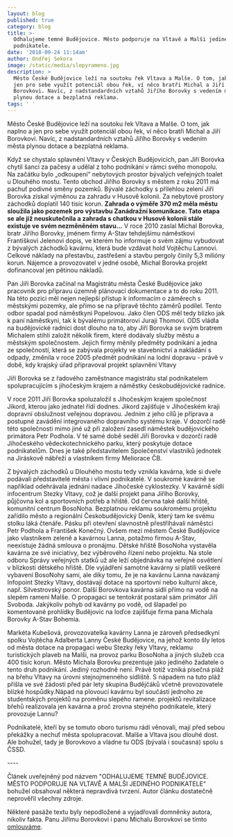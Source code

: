 ```yaml
---
layout: blog
published: true
category: blog
title: >-
  Odhalujeme temné Budějovice. Město podporuje na Vltavě a Malši jediného
  podnikatele.
date: '2018-09-24 11:14am'
author: Ondřej Sekora
image: /static/media/slepyrameno.jpg
description: >
  Město České Budějovice leží na soutoku řek Vltava a Malše. O tom, jak naplno a
  jen pro sebe využít potenciál obou řek, ví něco bratři Michal a Jiří
  Borovkovi. Navíc, z nadstandardních vztahů Jiřího Borovky s vedením města
  plynou dotace a bezplatná reklama.
tags: ' '
---
```

Město České Budějovice leží na soutoku řek Vltava a Malše. O tom, jak naplno a jen pro sebe využít potenciál obou řek, ví něco bratři Michal a Jiří Borovkovi. Navíc, z nadstandardních vztahů Jiřího Borovky s vedením města plynou dotace a bezplatná reklama.

Když se chystalo splavnění Vltavy v Českých Budějovicích, pan Jiří Borovka chytil šanci za pačesy a udělal z toho podnikání v rámci svého monopolu. Na začátku bylo „odkoupení“ nebytových prostor bývalých veřejných toalet u Dlouhého mostu. Tento obchod Jiřího Borovky s městem z roku 2011 má pachuť podivné směny pozemků. Bývalé záchodky s přilehlou zelení Jiří Borovka získal výměnou za zahradu v Husově kolonii. Za nebytové prostory záchodků doplatil 140 tisíc korun. **Zahrada o výměře 370 m2 měla městu sloužila jako pozemek pro výstavbu Zanádražní komunikace. Tato etapa se ale již neuskutečnila a zahrada s chatkou v Husově kolonii stále existuje ve svém nezměněném stavu...** V roce 2010 zaslal Michal Borovka, bratr Jiřího Borovky, jménem firmy A-Stav tehdejšímu náměstkovi Františkovi Jelenovi dopis, ve kterém ho informuje o svém zájmu vybudovat z bývalých záchodků kavárnu, která bude vzdávat hold Vojtěchu Lannovi. Celkové náklady na přestavbu, zastřešení a stavbu pergoly činily 5,3 milióny korun. Nájemce a provozovatel v jedné osobě, Michal Borovka projekt dofinancoval jen pětinou nákladů.

Pan Jiří Borovka začínal na Magistrátu města České Budějovice jako pracovník pro přípravu územně plánovací dokumentace a to do roku 2011. Na této pozici měl nejen nejlepší přístup k informacím o záměrech s městskými pozemky, ale přímo se na přípravě těchto záměrů podílel. Tento odbor spadal pod náměstkyni Popelovou. Jako člen ODS měl tedy blízko jak k paní náměstkyni, tak k bývalému primátorovi  Juraji Thomovi. ODS vládla na budějovické radnici dost dlouho na to, aby Jiří Borovka se svým bratrem Michalem stihli založit několik firem, které dodávaly služby městu a městským společnostem. Jejich firmy měnily předměty podnikání a jedna ze společností, která se zabývala projekty ve stavebnictví a nakládání s odpady, změnila v roce 2005 předmět podnikání na lodní dopravu - právě v době, kdy krajský úřad připravoval projekt splavnění Vltavy

Jiří Borovka se z řadového zaměstnance magistrátu stal podnikatelem spolupracujícím s jihočeským krajem a náměstky českobudějovické radnice.

V roce 2011 Jiří Borovka spoluzaložil s Jihočeským krajem společnost Jikord, kterou jako jednatel řídí dodnes. Jikord zajišťuje v Jihočeském kraji dopravní obslužnost veřejnou dopravou. Jedním z jeho cílů je příprava a postupné zavádění integrovaného dopravního systému kraje. V dozorčí radě této společnosti mimo jiné už při založení zasedl náměstek budějovického primátora Petr Podhola. V té samé době seděl Jiří Borovka v dozorčí radě Jihočeského vědeckotechnického parku, který poskytuje dotace podnikatelům. Dnes je také představitelem Společenství vlastníků jednotek na Jiráskově nábřeží a vlastníkem firmy Meliorace ČB.

Z bývalých záchodků u Dlouhého mostu tedy vznikla kavárna, kde si dveře podávali představitelé města i vlivní podnikatelé. V soukromé kavárně se například odehrávala jednání nadace Jihočeské cyklostezky.  V kavárně sídlí infocentrum Stezky Vltavy, což je další projekt pana Jiřího Borovky, půjčovna kol a sportovních potřeb a hřiště. Od června také další hřiště, komunitní centrum BosoNoha. Bezplatnou reklamu  soukromému projektu zařídilo město a regionální Českobudějovický Deník, který tam ke svému stolku láká čtenáře. Pásku při otevření slavnostně přestřihávali náměstci Petr Podhola a František Konečný. Ovšem mezi městem České Budějovice jako vlastníkem zeleně a kavárnou Lanna, potažmo firmou A-Stav, neexistuje žádná smlouva o pronájmu. Dětské hřiště BosoNoha vystavěla kavárna ze své iniciativy, bez výběrového řízení nebo projektu. Na stole odboru Správy veřejných statků už ale leží objednávka na veřejné osvětlení v blízkosti dětského hřiště. Dle vyjádření samotné kavárny si platili veškeré vybavení BosoNohy sami, ale díky tomu, že je na kavárnu Lanna navázaný Infopoint Stezky Vltavy, dostávají dotace na sportovní nebo kulturní akce, např. Silvestrovský ponor. Další Borovkova kavárna sídlí přímo na vodě na slepém rameni Malše. O propagaci se tentokrát postaral sám primátor Jiří Svoboda. Jakýkoliv pohyb od kavárny po vodě, od šlapadel po komentované prohlídky Budějovic na loďce zajišťuje firma pana Michala Borovky A-Stav Bohemia.

Markéta Kubešová, provozovatelka kavárny Lanna je zároveň předsedkyní spolku Vojtěcha Adalberta Lanny České Budějovice, na jehož konto šly letos od města dotace na propagaci webu Stezky řeky Vltavy, reklamu turistických plaveb na Malši, na provoz parku BosoNoha a jiných služeb cca 400 tisíc korun. Město Michala Borovku prezentuje jako jediného žadatele o tento druh podnikání. Jediný rozhodně není. Právě totiž vzniká písečná pláž na břehu Vltavy na úrovni stejnojmenného sídliště. S nápadem na tuto pláž přišla ve své žádosti před pár lety skupina Budějčáků včetně provozovatele blízké hospůdky.Nápad na plovoucí kavárnu byl součástí jednoho ze studentských projektů na proměnu slepého ramene. projektů revitalizace břehů realizovala jen kavárna a proč zrovna stejného podnikatele, který provozuje Lannu?

Podnikatelé, kteří by se tomuto oboro turismu rádi věnovali, mají před sebou překážky a nechuť města spolupracovat. Malše a Vltava jsou dlouhé dost. Ale bohužel, tady je Borovkovo a vládne tu ODS (bývalá i současná) spolu s ČSSD.

\----

Článek uveřejněný pod názvem "ODHALUJEME TEMNÉ BUDĚJOVICE. MĚSTO PODPORUJE NA VLTAVĚ A MALŠI JEDINÉHO PODNIKATELE“ bohužel obsahoval některá nepravdivá tvrzení. Autor článku dostatečně neprověřil všechny zdroje.

Některé pasáže textu byly nepodložené a vyjadřovali domněnky autora, nikoliv fakta. Panu Jiřímu Borovkovi i panu Michalu Borovkovi se tímto [omlouváme](https://cb.pirati.cz/static/vyjadreni-piratu.pdf).
